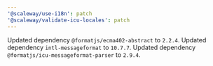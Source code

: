 ```yaml
---
'@scaleway/use-i18n': patch
'@scaleway/validate-icu-locales': patch
---
```


Updated dependency `@formatjs/ecma402-abstract` to `2.2.4`.
Updated dependency `intl-messageformat` to `10.7.7`.
Updated dependency `@formatjs/icu-messageformat-parser` to `2.9.4`.
